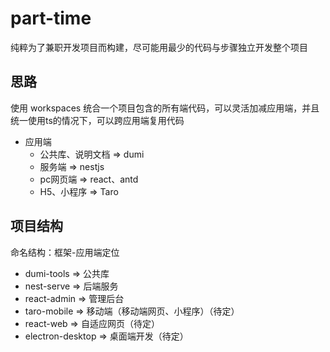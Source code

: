 # part-time

纯粹为了兼职开发项目而构建，尽可能用最少的代码与步骤独立开发整个项目

## 思路

使用 workspaces 统合一个项目包含的所有端代码，可以灵活加减应用端，并且统一使用ts的情况下，可以跨应用端复用代码

- 应用端
	- 公共库、说明文档 => dumi
	- 服务端 => nestjs
	- pc网页端 => react、antd
	- H5、小程序 => Taro

## 项目结构

命名结构：框架-应用端定位

- dumi-tools => 公共库
- nest-serve => 后端服务
- react-admin => 管理后台
- taro-mobile => 移动端（移动端网页、小程序）（待定）
- react-web => 自适应网页（待定）
- electron-desktop => 桌面端开发（待定）